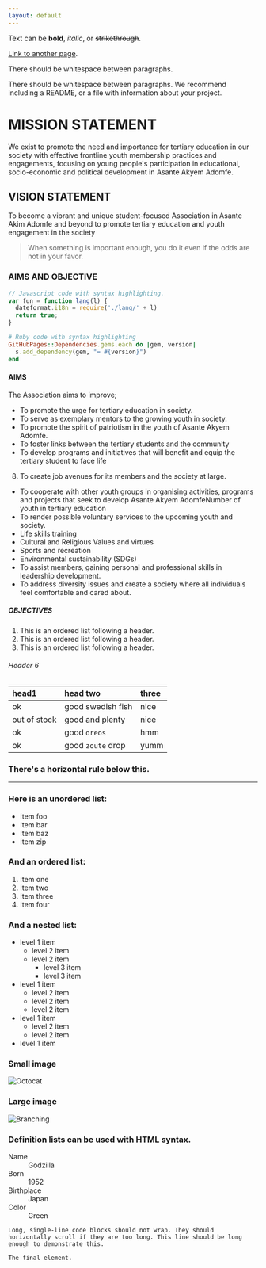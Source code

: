 ```yaml
---
layout: default
---
```


Text can be **bold**, _italic_, or ~~strikethrough~~.

[Link to another page](./another-page.html).

There should be whitespace between paragraphs.

There should be whitespace between paragraphs. We recommend including a README, or a file with information about your project.

# MISSION STATEMENT


 We exist to promote the need and importance for tertiary education in our society with effective frontline youth membership practices and engagements, focusing on young people's participation in educational, socio-economic and political development in Asante Akyem Adomfe.


## VISION STATEMENT 


To become a vibrant and unique student-focused Association in Asante Akim Adomfe and beyond to promote tertiary education and youth engagement in the society

>
> When something is important enough, you do it even if the odds are not in your favor.

### AIMS AND OBJECTIVE

```js
// Javascript code with syntax highlighting.
var fun = function lang(l) {
  dateformat.i18n = require('./lang/' + l)
  return true;
}
```

```ruby
# Ruby code with syntax highlighting
GitHubPages::Dependencies.gems.each do |gem, version|
  s.add_dependency(gem, "= #{version}")
end
```

#### AIMS
<P>The Association aims to improve;</P>

*   To promote the urge for tertiary education in society.
*   To serve as exemplary mentors to the growing youth in society.
*   To promote the spirit of patriotism in the youth of Asante Akyem Adomfe.
*   To foster links between the tertiary students and the community
*    To develop programs and initiatives that will benefit and equip the tertiary 
     student to face life
8.   To create job avenues for its members and the society at large. 
*   To cooperate with other youth groups in organising activities, programs and 
     projects that seek to develop Asante Akyem AdomfeNumber of youth in tertiary education
*   To render possible voluntary services to the upcoming youth and society.
*   Life skills training 
*   Cultural and Religious Values and virtues 
*   Sports and recreation 
*   Environmental sustainability (SDGs)
*    To assist members, gaining personal and professional skills in leadership 
     development.
*   To address diversity issues and create a society where all individuals feel 
comfortable and cared about.




##### OBJECTIVES

1.  This is an ordered list following a header.
2.  This is an ordered list following a header.
3.  This is an ordered list following a header.

###### Header 6

| head1        | head two          | three |
|:-------------|:------------------|:------|
| ok           | good swedish fish | nice  |
| out of stock | good and plenty   | nice  |
| ok           | good `oreos`      | hmm   |
| ok           | good `zoute` drop | yumm  |

### There's a horizontal rule below this.

* * *

### Here is an unordered list:

*   Item foo
*   Item bar
*   Item baz
*   Item zip

### And an ordered list:

1.  Item one
1.  Item two
1.  Item three
1.  Item four

### And a nested list:

- level 1 item
  - level 2 item
  - level 2 item
    - level 3 item
    - level 3 item
- level 1 item
  - level 2 item
  - level 2 item
  - level 2 item
- level 1 item
  - level 2 item
  - level 2 item
- level 1 item

### Small image

![Octocat](https://github.githubassets.com/images/icons/emoji/octocat.png)

### Large image

![Branching](https://guides.github.com/activities/hello-world/branching.png)


### Definition lists can be used with HTML syntax.

<dl>
<dt>Name</dt>
<dd>Godzilla</dd>
<dt>Born</dt>
<dd>1952</dd>
<dt>Birthplace</dt>
<dd>Japan</dd>
<dt>Color</dt>
<dd>Green</dd>
</dl>

```
Long, single-line code blocks should not wrap. They should horizontally scroll if they are too long. This line should be long enough to demonstrate this.
```

```
The final element.
```
